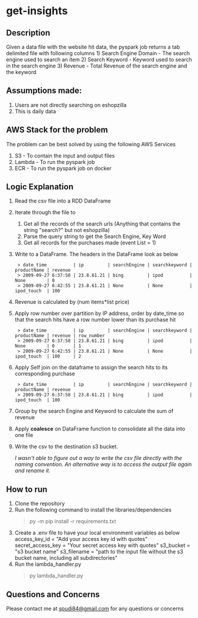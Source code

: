 # get-insights
## Description
Given a data file with the website hit data, the pyspark job returns a tab delimited file with following columns
    1) Search Engine Domain - The search engine used to search an item
    2) Search Keyword - Keyword used to search in the search engine
    3) Revenue - Total Revenue of the search engine and the keyword

## Assumptions made: 
1) Users are not directly searching on eshopzilla
2) This is daily data

## AWS Stack for the problem
The problem can be best solved by using the following AWS Services
1) S3 - To contain the input and output files
2) Lambda - To run the pyspark job
3) ECR - To run the pyspark job on docker

## Logic Explanation
1) Read the csv file into a RDD DataFrame
2) Iterate through the file to 
    1. Get all the records of the search urls (Anything that contains the string "search?" but not eshopzilla)
    2. Parse the query string to get the Search Engine, Key Word
    2. Get all records for the purchases made (event List = 1) 
3) Write to a DataFrame. The headers in the DataFrame look as below

        > date_time          | ip         | searchEngine | searchkeyword | productName | revenue
        > 2009-09-27 6:37:58 | 23.8.61.21 | bing         | ipod          | None        | 0
        > 2009-09-27 6:42:55 | 23.8.61.21 | None         | None          | ipod_touch  | 100
4) Revenue is calculated by (num items*list price)
5) Apply row number over partition by IP address, order by date_time so that the search hits have a row number lower than its purchase hit

        > date_time          | ip         | searchEngine | searchkeyword | productName | revenue | row_number
        > 2009-09-27 6:37:58 | 23.8.61.21 | bing         | ipod          | None        | 0       | 1
        > 2009-09-27 6:42:55 | 23.8.61.21 | None         | None          | ipod_touch  | 100     | 2

6) Apply Self join on the dataframe to assign the search hits to its corresponding purchase

        > date_time          | ip         | searchEngine | searchkeyword | productName | revenue 
        > 2009-09-27 6:37:58 | 23.8.61.21 | bing         | ipod          | ipod_touch  | 100
        
7) Group by the search Engine and Keyword to calculate the sum of revenue
8) Apply **coalesce** on DataFrame function to consolidate all the data into one file
9) Write the csv to the destination s3 bucket.
 
    *I wasn't able to figure out a way to write the csv file directly with the naming convention. An alternative way is to access the output file again and rename it.*


## How to run
1) Clone the repository
2) Run the following command to install the libraries/dependencies
    > py -m pip install -r requirements.txt
3) Create a .env file to have your local environment variables as below
    access_key_id = "Add your access key id with quotes"
    secret_access_key = "Your secret access key with quotes"
    s3_bucket = "s3 bucket name"
    s3_filename = "path to the input file without the s3 bucket name, including all subdirectories"
3) Run the lambda_handler.py
    > py lambda_handler.py


## Questions and Concerns
Please contact me at spudi84@gmail.com for any questions or concerns
